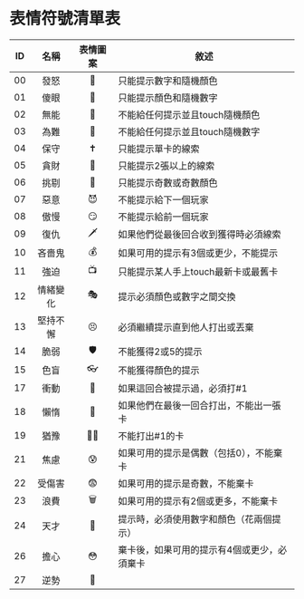 # 表情符號清單表

|ID|名稱|表情圖案|敘述|
|:--:|:--:|:--:|--|
|00|發怒|🌋|只能提示數字和隨機顏色|
|01|傻眼|🤯|只能提示顏色和隨機數字|
|02|無能|🤔|不能給任何提示並且touch隨機顏色|
|03|為難|😬|不能給任何提示並且touch隨機數字|
|04|保守|🕇|只能提示單卡的線索|
|05|貪財|🤑|只能提示2張以上的線索|
|06|挑剔|🤢|只能提示奇數或奇數顏色|
|07|惡意|😈|不能提示給下一個玩家|
|08|傲慢|😏|不能提示給前一個玩家|
|09|復仇|🗡️|如果他們從最後回合收到獲得時必須線索|
|10|吝嗇鬼|💰|如果可用的提示有3個或更少，不能提示|
|11|強迫|📺|只能提示某人手上touch最新卡或最舊卡|
|12|情緒變化|🎭|提示必須顏色或數字之間交換|
|13|堅持不懈|😣|必須繼續提示直到他人打出或丟棄
|14|脆弱|🛡️|不能獲得2或5的提示|
|15|色盲|👓|不能獲得顏色的提示|
|17|衝動|💉|如果這回合被提示過，必須打#1|
|18|懶惰|💺|如果他們在最後一回合打出，不能出一張卡|
|19|猶豫|👴🏻|不能打出#1的卡|
|21|焦慮|😰|如果可用的提示是偶數（包括0），不能棄卡|
|22|受傷害|😨|如果可用的提示是奇數，不能棄卡|
|23|浪費|🗑️|如果可用的提示有2個或更多，不能棄卡|
|24|天才|🧠|提示時，必須使用數字和顏色（花兩個提示）|
|26|擔心|😳|棄卡後，如果可用的提示有4個或更少，必須棄卡|
|27|逆勢|🙅|
